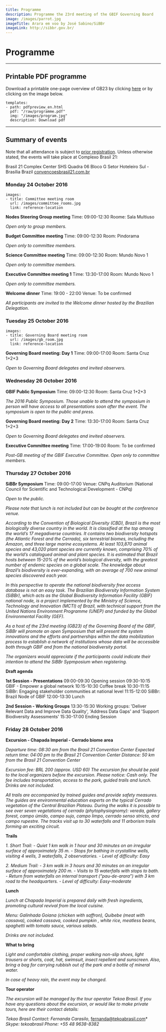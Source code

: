 ```yaml
---
title: Programme
description: Programme the 23rd meeting of the GBIF Governing Board 
image: /images/parrot.jpg
imageTitle: Arara em voo by José Sabino/SiBBr
imageLink: http://sibbr.gov.br/
---
```


# Programme

<!-- toc -->
<!-- tocstop -->

-----------------------

## Printable PDF programme

Download a printable one-page overview of GB23 by clicking [here](/raw/programme.pdf) or by clicking on the image below.

```styledYaml
templates:
- path: pdfpreview_en.html
  pdf: "/raw/programme.pdf"
  img: "/images/program.jpg"
  description: Download pdf
```
-----------------------

## Summary of events

Note that all attendance is subject to [prior registration](http://gb23.gbif.org/en/registration/).  Unless otherwise stated, the events will take place at Complexo Brasil 21:

Brasil 21 Complex Center
SHS Quadra 06 Bloco G
Setor Hoteleiro Sul - Brasília
Brazil
[convencoesbrasil21.com.br](http://convencoesbrasil21.com.br)

### Monday 24 October 2016

```styledYaml
images:
- title: Committee meeting room
  url: /images/committee_rooms.jpg
  link: reference-location
```

**Nodes Steering Group meeting** 
Time: 09:00-12:30
Roome: Sala Multiuso

*Open only to group members.* 

**Budget Committee meeting**
Time: 09:00-12:30
Room: Pindorama

*Open only to committee members.* 

**Science Committee meeting**
Time: 09:00-12:30
Room: Mundo Novo 1

*Open only to committee members.* 

**Executive Committee meeting 1**
Time: 13:30-17:00
Room: Mundo Novo 1

*Open only to committee members.* 

**Welcome dinner**
Time: 19:00 - 22:00
Venue: To be confirmed

*All participants are invited to the Welcome dinner hosted by the Brazilian Delegation.*

### Tuesday 25 October 2016

```styledYaml
images:
- title: Governing Board meeting room
  url: /images/gb_room.jpg
  link: reference-location
```

**Governing Board meeting: Day 1**
Time: 09:00-17:00
Room: Santa Cruz 1+2+3

*Open to Governing Board delegates and invited observers.*

### Wednesday 26 October 2016

**GBIF Public Symposium**
Time: 09:00-12:30
Room: Santa Cruz 1+2+3

*The 2016 Public Symposium. Those unable to attend the symposium in person will have access to all presentations soon after the event. The symposium is open to the public and press.*  

**Governing Board meeting: Day 2**
Time: 13:30-17:00
Room: Santa Cruz 1+2+3

*Open to Governing Board delegates and invited observers.*

**Executive Committee meeting**
Time: 17:00-19:00
Room: To be confirmed

*Post-GB meeting of the GBIF Executive Committee. Open only to committee members.* 

### Thursday 27 October 2016

**SiBBr Symposium**
Time: 09:00-17:00
Venue: CNPq Auditorium (National Council for Scientific and Technological Development - CNPq)

*Open to the public.*

*Please note that lunch is not included but can be bought at the conference venue.*

*According to the Convention of Biological Diversity (CBD), Brazil is the most biologically diverse country in the world. It is classified at the top among the world’s 17 megadiverse countries. It contains two biodiversity hotspots (the Atlantic Forest and the Cerrado), six terrestrial biomes, including the Amazon, and three large marine ecosystems. At least 103,870 animal species and 43,020 plant species are currently known, comprising 70% of the world’s catalogued animal and plant species. It is estimated that Brazil hosts between 15-20% of the world’s biological diversity, with the greatest number of endemic species on a global scale. The knowledge about Brazil’s biodiversity is ever-expanding, with an average of 700 new animal species discovered each year.*

*In this perspective to operate the national biodiversity free access database is not an easy task. The Brazilian Biodiversity Information System (SiBBr), which acts as the Global Biodiversity Information Facility (GBIF) national node, is a project implemented by the Ministry of Science, Technology and Innovation (MCTI) of Brazil, with technical support from the United Nations Environment Programme (UNEP) and funded by the Global Environmental Facility (GEF).*

*As a host of the 23rd meeting (GB23) of the Governing Board of the GBIF, SiBBr will promote an open Symposium that will present the system innovations and the efforts and partnerships within the data mobilization process to establish a network of institutions whose data will be accessible both through GBIF and from the national biodiversity portal.*

*The organizers would appreciate if the participants could indicate their intention to attend the SiBBr Sypmposium when registering.*

__Draft agenda__

__1st Session - Presentations__
09:00-09:30  Opening session
09:30-10:15  GBIF - Empower a global network
10:15-10:30  Coffee break
10:30-11:15  SiBBr: Engaging stakeholder communities at national level
11:15-12:00  SiBBr: Brazil Node of GBIF
12:00-13:30  Lunch

__2nd Session - Working Groups__
13:30-15:30  Working groups: 'Deliver Relevant Data and Improve Data Quality', 'Address Data Gaps' and 'Support Biodiversity Assessments'
15:30-17:00  Ending Session

### Friday 28 October 2016

**Excursion - Chapada Imperial - Cerrado biome area**

*Departure time: 08:30 am from the Brasil 21 Convention Center*
*Expected return time: 04:00 pm to the Brasil 21 Convention Center*
*Distance: 50 km from the Brasil 21 Convention Center*

*Excursion fee: BRL 200 (approx. USD 60)*
*The excursion fee should be paid to the local organizers before the excursion. Please notice: Cash only.*
*The fee includes transportation, access to the park, guided trails and lunch. Drinks are not included.*

*All trails are accompanied by trained guides and provide safety measures. The guides are environmental education experts on the typical Cerrado vegetation of the Central Brazilian Plateau. During the walks it is possible to see over seven vegetations of cerrado (phytophysiognomy): vereda, gallery forest, campo úmido, campo sujo, campo limpo, cerrado senso stricto, and campo rupestre. The tracks visit up to 30 waterfalls and 11 arborism trails forming an exciting circuit.*

__Trails__

*1. Short Trail:*
*- Quiet 1 km walk in 1 hour and 30 minutes on an irregular surface of approximately 35 m.*
*- Stops for bathing in crystalline wells, visiting 4 wells, 3 waterfalls, 2 observatories.*
*- Level of difficulty: Easy*

*2. Medium Trail:*
*- 3 km walk in 3 hours and 30 minutes on an irregular surface of approximately 200 m.*
*- Visits to 15 waterfalls with stops to bath.*
*- Return from waterfalls on internal transport (“pau-de-arara”) with 3 km road to the headquarters.*
*- Level of difficulty: Easy-moderate*

__Lunch__

*Lunch at Chapada Imperial is prepared daily with fresh ingredients, promoting cultural revival from the local cuisine.* 

*Menu: Galinhada Goiana (chicken with saffron), Quibebe  (meat with cassava), cooked cassava, cooked pumpkin , white rice, meatless beans, spaghetti with tomato sauce, various salads.*

*Drinks are not included.*

__What to bring__

*Light and comfortable clothing, proper walking non-slip shoes, light trousers or shorts, coat, hat, swimsuit, insect repellent and sunscreen. Also, bring a bag for carrying rubbish out of the park and a bottle of mineral water.*

*In case of heavy rain, the event may be changed.* 

__Tour operator__

*The excursion will be managed by the tour operator Tekoa Brasil. If you have any questions about the excursion, or would like to make private tours, here are their contact details:*

*Tekao Brasil*
*Contact: Fernanda Carasilo*, <a href="mailto:fernanda@tekoabrasil.com">fernanda@tekoabrasil.com</a>*
*Skype: tekoabrasil*
*Phone: +55 48 9638-8382*


